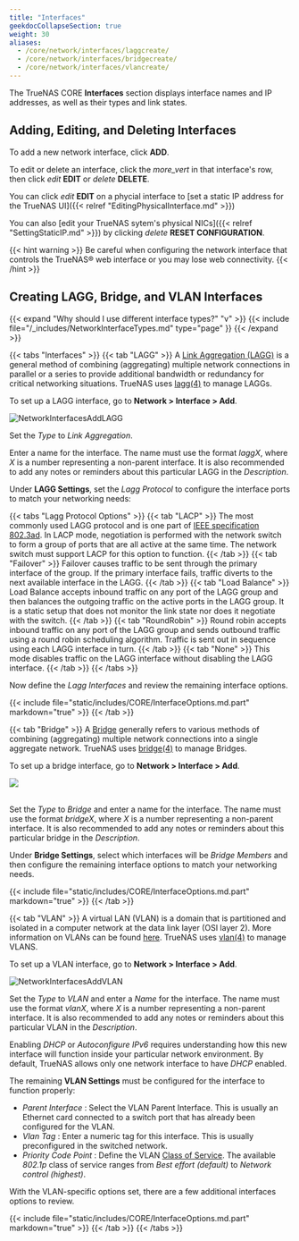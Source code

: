 ```yaml
---
title: "Interfaces"
geekdocCollapseSection: true
weight: 30
aliases:
  - /core/network/interfaces/laggcreate/
  - /core/network/interfaces/bridgecreate/
  - /core/network/interfaces/vlancreate/
---
```


The TrueNAS CORE **Interfaces** section displays interface names and IP addresses, as well as their types and link states. 

## Adding, Editing, and Deleting Interfaces

To add a new network interface, click **ADD**.

To edit or delete an interface, click the <i class="material-icons" aria-hidden="true" title="Options">more_vert</i> in that interface's row, then click <i class="material-icons" aria-hidden="true" title="edit">edit</i> **EDIT** or <i class="material-icons" aria-hidden="true" title="delete">delete</i> **DELETE**.

You can click <i class="material-icons" aria-hidden="true" title="edit">edit</i> **EDIT** on a phycial interface to [set a static IP address for the TrueNAS UI]({{< relref "EditingPhysicalInterface.md" >}})

You can also [edit your TrueNAS sytem's physical NICs]({{< relref "SettingStaticIP.md" >}}) by clicking <i class="material-icons" aria-hidden="true" title="delete">delete</i> **RESET CONFIGURATION**.

{{< hint warning >}} 
Be careful when configuring the network interface that controls the TrueNAS® web interface or you may lose web connectivity. 
{{< /hint >}}

## Creating LAGG, Bridge, and VLAN Interfaces

{{< expand "Why should I use different interface types?" "v" >}}
{{< include file="/_includes/NetworkInterfaceTypes.md" type="page" }}
{{< /expand >}}

{{< tabs "Interfaces" >}}
{{< tab "LAGG" >}}
A [Link Aggregation (LAGG)](https://tools.ietf.org/html/rfc7424) is a general method of combining (aggregating) multiple network connections in parallel or a series to provide additional bandwidth or redundancy for critical networking situations. TrueNAS uses [lagg(4)](https://www.freebsd.org/cgi/man.cgi?lagg(4)) to manage LAGGs.

To set up a LAGG interface, go to **Network > Interface > Add**.

![NetworkInterfacesAddLAGG](/images/CORE/12.0/NetworkInterfacesAddLAGG.png "Adding a lagg interface")

Set the *Type* to *Link Aggregation*.

Enter a name for the interface. The name must use the format *laggX*, where *X* is a number representing a non-parent interface.
It is also recommended to add any notes or reminders about this particular LAGG in the *Description*.

Under **LAGG Settings**, set the *Lagg Protocol* to configure the interface ports to match your networking needs:

{{< tabs "Lagg Protocol Options" >}}
{{< tab "LACP" >}}
The most commonly used LAGG protocol and is one part of [IEEE specification 802.3ad](https://www.ieee802.org/3/hssg/public/apr07/frazier_01_0407.pdf). In LACP mode, negotiation is performed with the network switch to form a group of ports that are all active at the same time. The network switch must support LACP for this option to function.
{{< /tab >}}
{{< tab "Failover" >}}
Failover causes traffic to be sent through the primary interface of the group. If the primary interface fails, traffic diverts to the next available interface in the LAGG.
{{< /tab >}}
{{< tab "Load Balance" >}}
Load Balance accepts inbound traffic on any port of the LAGG group and then balances the outgoing traffic on the active ports in the LAGG group. It is a static setup that does not monitor the link state nor does it negotiate with the switch.
{{< /tab >}}
{{< tab "RoundRobin" >}}
Round robin accepts inbound traffic on any port of the LAGG group and sends outbound traffic using a round robin scheduling algorithm. Traffic is sent out in sequence using each LAGG interface in turn.
{{< /tab >}}
{{< tab "None" >}}
This mode disables traffic on the LAGG interface without disabling the LAGG interface.
{{< /tab >}}
{{< /tabs >}}

Now define the *Lagg Interfaces* and review the remaining interface options.

{{< include file="static/includes/CORE/InterfaceOptions.md.part" markdown="true" >}}
{{< /tab >}}

{{< tab "Bridge" >}}
A [Bridge](https://tools.ietf.org/html/rfc6325) generally refers to various methods of combining (aggregating) multiple network connections into a single aggregate network. TrueNAS uses [bridge(4)](https://www.freebsd.org/cgi/man.cgi?bridge(4)) to manage Bridges.

To set up a bridge interface, go to **Network > Interface > Add**.

<img src="/images/CORE/12.0/NetworkInterfacesAddBridge.png">
<br><br>

Set the *Type* to *Bridge* and enter a name for the interface. The name must use the format *bridgeX*, where *X* is a number representing a non-parent interface.
It is also recommended to add any notes or reminders about this particular bridge in the *Description*.

Under **Bridge Settings**, select which interfaces will be *Bridge Members* and then configure the remaining interface options to match your networking needs.

{{< include file="static/includes/CORE/InterfaceOptions.md.part" markdown="true" >}}
{{< /tab >}}

{{< tab "VLAN" >}}
A virtual LAN (VLAN) is a domain that is partitioned and isolated in a computer network at the data link layer (OSI layer 2).  More information on VLANs can be found [here](https://www.ieee802.org/1/pages/802.1Q-2014.html). TrueNAS uses [vlan(4)](https://www.freebsd.org/cgi/man.cgi?vlan(4)) to manage VLANS. 

To set up a VLAN interface, go to **Network > Interface > Add**.

![NetworkInterfacesAddVLAN](/images/CORE/12.0/NetworkInterfacesAddVLAN.png "Adding a new VLAN")

Set the *Type* to *VLAN* and enter a *Name* for the interface. The name must use the format *vlanX*, where *X* is a number representing a non-parent interface.
It is also recommended to add any notes or reminders about this particular VLAN in the *Description*.

Enabling *DHCP* or *Autoconfigure IPv6* requires understanding how this new interface will function inside your particular network environment. By default, TrueNAS allows only one network interface to have *DHCP* enabled.

The remaining **VLAN Settings** must be configured for the interface to function properly:

* *Parent Interface* : Select the VLAN Parent Interface. This is usually an Ethernet card connected to a switch port that has already been configured for the VLAN.
* *Vlan Tag* : Enter a numeric tag for this interface. This is usually preconfigured in the switched network.
* *Priority Code Point* : Define the VLAN [Class of Service](https://tools.ietf.org/html/rfc4761#section-4.2.7). The available *802.1p* class of service ranges from *Best effort (default)* to *Network control (highest)*.

With the VLAN-specific options set, there are a few additional interfaces options to review.

{{< include file="static/includes/CORE/InterfaceOptions.md.part" markdown="true" >}}
{{< /tab >}}
{{< /tabs >}}
